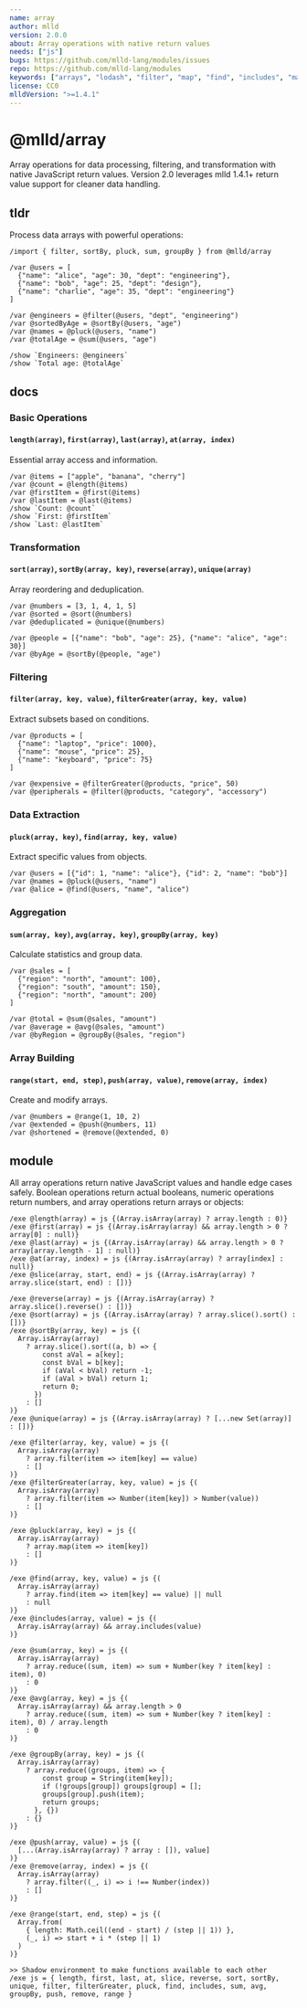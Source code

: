 ```yaml
---
name: array
author: mlld
version: 2.0.0
about: Array operations with native return values
needs: ["js"]
bugs: https://github.com/mlld-lang/modules/issues
repo: https://github.com/mlld-lang/modules
keywords: ["arrays", "lodash", "filter", "map", "find", "includes", "math", "range", "zip", "range", "chunk"]
license: CC0
mlldVersion: ">=1.4.1"
---
```


# @mlld/array

Array operations for data processing, filtering, and transformation with native JavaScript return values. Version 2.0 leverages mlld 1.4.1+ return value support for cleaner data handling.

## tldr

Process data arrays with powerful operations:

```mlld
/import { filter, sortBy, pluck, sum, groupBy } from @mlld/array

/var @users = [
  {"name": "alice", "age": 30, "dept": "engineering"},
  {"name": "bob", "age": 25, "dept": "design"},
  {"name": "charlie", "age": 35, "dept": "engineering"}
]

/var @engineers = @filter(@users, "dept", "engineering")
/var @sortedByAge = @sortBy(@users, "age")
/var @names = @pluck(@users, "name")
/var @totalAge = @sum(@users, "age")

/show `Engineers: @engineers`
/show `Total age: @totalAge`
```

## docs

### Basic Operations

#### `length(array)`, `first(array)`, `last(array)`, `at(array, index)`

Essential array access and information.

```mlld
/var @items = ["apple", "banana", "cherry"]
/var @count = @length(@items)
/var @firstItem = @first(@items)
/var @lastItem = @last(@items)
/show `Count: @count`
/show `First: @firstItem`
/show `Last: @lastItem`
```

### Transformation

#### `sort(array)`, `sortBy(array, key)`, `reverse(array)`, `unique(array)`

Array reordering and deduplication.

```mlld
/var @numbers = [3, 1, 4, 1, 5]
/var @sorted = @sort(@numbers)
/var @deduplicated = @unique(@numbers)

/var @people = [{"name": "bob", "age": 25}, {"name": "alice", "age": 30}]
/var @byAge = @sortBy(@people, "age")
```

### Filtering

#### `filter(array, key, value)`, `filterGreater(array, key, value)`

Extract subsets based on conditions.

```mlld
/var @products = [
  {"name": "laptop", "price": 1000},
  {"name": "mouse", "price": 25},
  {"name": "keyboard", "price": 75}
]

/var @expensive = @filterGreater(@products, "price", 50)
/var @peripherals = @filter(@products, "category", "accessory")
```

### Data Extraction

#### `pluck(array, key)`, `find(array, key, value)`

Extract specific values from objects.

```mlld
/var @users = [{"id": 1, "name": "alice"}, {"id": 2, "name": "bob"}]
/var @names = @pluck(@users, "name")
/var @alice = @find(@users, "name", "alice")
```

### Aggregation

#### `sum(array, key)`, `avg(array, key)`, `groupBy(array, key)`

Calculate statistics and group data.

```mlld
/var @sales = [
  {"region": "north", "amount": 100},
  {"region": "south", "amount": 150},
  {"region": "north", "amount": 200}
]

/var @total = @sum(@sales, "amount")
/var @average = @avg(@sales, "amount")
/var @byRegion = @groupBy(@sales, "region")
```

### Array Building

#### `range(start, end, step)`, `push(array, value)`, `remove(array, index)`

Create and modify arrays.

```mlld
/var @numbers = @range(1, 10, 2)
/var @extended = @push(@numbers, 11)
/var @shortened = @remove(@extended, 0)
```

## module

All array operations return native JavaScript values and handle edge cases safely. Boolean operations return actual booleans, numeric operations return numbers, and array operations return arrays or objects:

```mlld-run
/exe @length(array) = js {(Array.isArray(array) ? array.length : 0)}
/exe @first(array) = js {(Array.isArray(array) && array.length > 0 ? array[0] : null)}
/exe @last(array) = js {(Array.isArray(array) && array.length > 0 ? array[array.length - 1] : null)}
/exe @at(array, index) = js {(Array.isArray(array) ? array[index] : null)}
/exe @slice(array, start, end) = js {(Array.isArray(array) ? array.slice(start, end) : [])}

/exe @reverse(array) = js {(Array.isArray(array) ? array.slice().reverse() : [])}
/exe @sort(array) = js {(Array.isArray(array) ? array.slice().sort() : [])}
/exe @sortBy(array, key) = js {(
  Array.isArray(array) 
    ? array.slice().sort((a, b) => {
        const aVal = a[key];
        const bVal = b[key];
        if (aVal < bVal) return -1;
        if (aVal > bVal) return 1;
        return 0;
      })
    : []
)}
/exe @unique(array) = js {(Array.isArray(array) ? [...new Set(array)] : [])}

/exe @filter(array, key, value) = js {(
  Array.isArray(array) 
    ? array.filter(item => item[key] == value)
    : []
)}
/exe @filterGreater(array, key, value) = js {(
  Array.isArray(array) 
    ? array.filter(item => Number(item[key]) > Number(value))
    : []
)}

/exe @pluck(array, key) = js {(
  Array.isArray(array) 
    ? array.map(item => item[key])
    : []
)}

/exe @find(array, key, value) = js {(
  Array.isArray(array) 
    ? array.find(item => item[key] == value) || null
    : null
)}
/exe @includes(array, value) = js {(
  Array.isArray(array) && array.includes(value)
)}

/exe @sum(array, key) = js {(
  Array.isArray(array) 
    ? array.reduce((sum, item) => sum + Number(key ? item[key] : item), 0)
    : 0
)}
/exe @avg(array, key) = js {(
  Array.isArray(array) && array.length > 0
    ? array.reduce((sum, item) => sum + Number(key ? item[key] : item), 0) / array.length
    : 0
)}

/exe @groupBy(array, key) = js {(
  Array.isArray(array) 
    ? array.reduce((groups, item) => {
        const group = String(item[key]);
        if (!groups[group]) groups[group] = [];
        groups[group].push(item);
        return groups;
      }, {})
    : {}
)}

/exe @push(array, value) = js {(
  [...(Array.isArray(array) ? array : []), value]
)}
/exe @remove(array, index) = js {(
  Array.isArray(array) 
    ? array.filter((_, i) => i !== Number(index))
    : []
)}

/exe @range(start, end, step) = js {(
  Array.from(
    { length: Math.ceil((end - start) / (step || 1)) },
    (_, i) => start + i * (step || 1)
  )
)}

>> Shadow environment to make functions available to each other
/exe js = { length, first, last, at, slice, reverse, sort, sortBy, unique, filter, filterGreater, pluck, find, includes, sum, avg, groupBy, push, remove, range }
```